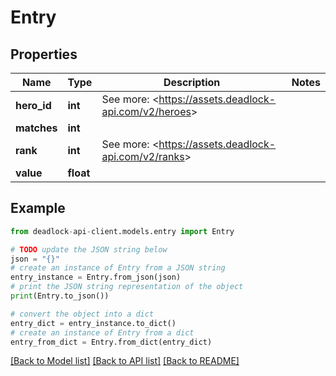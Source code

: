 # Entry


## Properties

Name | Type | Description | Notes
------------ | ------------- | ------------- | -------------
**hero_id** | **int** | See more: &lt;https://assets.deadlock-api.com/v2/heroes&gt; | 
**matches** | **int** |  | 
**rank** | **int** | See more: &lt;https://assets.deadlock-api.com/v2/ranks&gt; | 
**value** | **float** |  | 

## Example

```python
from deadlock-api-client.models.entry import Entry

# TODO update the JSON string below
json = "{}"
# create an instance of Entry from a JSON string
entry_instance = Entry.from_json(json)
# print the JSON string representation of the object
print(Entry.to_json())

# convert the object into a dict
entry_dict = entry_instance.to_dict()
# create an instance of Entry from a dict
entry_from_dict = Entry.from_dict(entry_dict)
```
[[Back to Model list]](../README.md#documentation-for-models) [[Back to API list]](../README.md#documentation-for-api-endpoints) [[Back to README]](../README.md)


